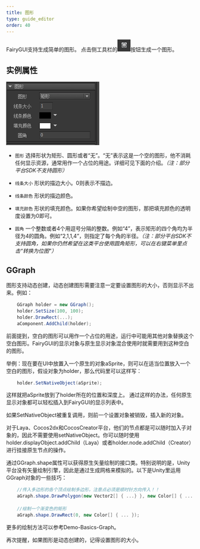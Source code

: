 ```yaml
---
title: 图形
type: guide_editor
order: 40
---
```


FairyGUI支持生成简单的图形。 点击侧工具栏的![](../../images/20170728164112.png)按钮生成一个图形。

## 实例属性

![](../../images/20170728164159.png)

- `图形` 选择形状为矩形、圆形或者“无”。“无”表示这是一个空的图形，他不消耗任何显示资源，通常用作一个占位的用途。详细可见下面的介绍。*（注：部分平台SDK不支持圆形）*

- `线条大小` 形状的描边大小。0则表示不描边。

- `线条颜色` 形状的描边颜色。

- `填充颜色` 形状的填充颜色。如果你希望绘制中空的图形，那把填充颜色的透明度设置为0即可。

- `圆角` 一个整数或者4个用逗号分隔的整数。例如“4”，表示矩形的四个角均为半径为4的圆角。例如“2,1,1,4”，则指定了每个角的半径。*（注：部分平台SDK不支持圆角，如果你仍然希望在这类平台使用圆角矩形，可以在右键菜单里点击“转换为位图”）*

## GGraph

图形支持动态创建，动态创建图形需要注意一定要设置图形的大小，否则显示不出来。例如：

```csharp
    GGraph holder = new GGraph();
    holder.SetSize(100, 100);
    holder.DrawRect(...);
    aComponent.AddChild(holder);
```

前面提到，空白的图形可以用作一个占位的用途，运行中可能用其他对象替换这个空白图形。FairyGUI的显示对象与原生显示对象混合使用时就需要用到这种空白的图形。

举例：现在要在UI中放置入一个原生的对象aSprite，则可以在适当位置放入一个空白的图形，假设对象为holder，那么代码里可以这样写：

```csharp
    holder.SetNativeObject(aSprite);
```

这样就把aSprite放到了holder所在的位置和深度上。 通过这样的办法，任何原生显示对象都可以轻松插入到FairyGUI的显示列表中。

如果SetNativeObject被重复调用，则前一个设置对象被销毁，插入新的对象。

对于Laya、Cocos2dx和CocosCreator平台，他们的节点都是可以随时加入子对象的，因此不需要使用setNativeObject。你可以随时使用holder.displayObject.addChild（Laya）或者holder.node.addChild（Creator）进行挂接原生节点的操作。

通过GGraph.shape属性可以获得原生矢量绘制的接口类。特别说明的是，Unity平台没有矢量绘制引擎，因此是通过生成网格来模拟的。以下是Unity里运用GGraph对象的一些技巧：

```csharp
    //传入多边形的各个顶点绘制多边形，注意点必须是顺时针方向传入！！
    aGraph.shape.DrawPolygon(new Vector2[] { ...} }, new Color[] { ... };

    //绘制一个渐变色的矩形
    aGraph.shape.DrawRect(0, new Color[] { ... });
```
更多的绘制方法可以参考Demo-Basics-Graph。

再次提醒，如果图形是动态创建的，记得设置图形的大小。